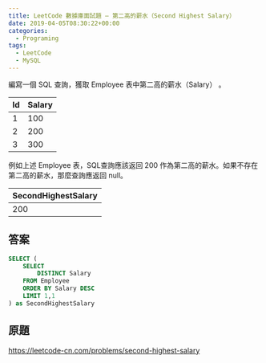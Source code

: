 ```yaml
---
title: LeetCode 數據庫面試題 – 第二高的薪水（Second Highest Salary）
date: 2019-04-05T08:30:22+00:00
categories:
  - Programing
tags:
  - LeetCode
  - MySQL
---
```


編寫一個 SQL 查詢，獲取 Employee 表中第二高的薪水（Salary） 。

<!--more-->

| Id | Salary |
| -- | ------ |
| 1  | 100    |
| 2  | 200    |
| 3  | 300    |

例如上述 Employee 表，SQL查詢應該返回 200 作為第二高的薪水。如果不存在第二高的薪水，那麼查詢應返回 null。

| SecondHighestSalary |
| ------------------- |
| 200                 |

## 答案

```sql
SELECT (
    SELECT
        DISTINCT Salary
    FROM Employee
    ORDER BY Salary DESC
    LIMIT 1,1
) as SecondHighestSalary
```

## 原題

<https://leetcode-cn.com/problems/second-highest-salary>

